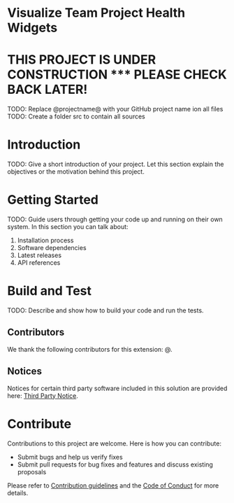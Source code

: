 # Visualize Team Project Health Widgets

# THIS PROJECT IS UNDER CONSTRUCTION *** PLEASE CHECK BACK LATER!

TODO: Replace @projectname@ with your GitHub project name ion all files
TODO: Create a folder src to contain all sources

# Introduction 
TODO: Give a short introduction of your project. Let this section explain the objectives or the motivation behind this project. 

# Getting Started
TODO: Guide users through getting your code up and running on their own system. In this section you can talk about:
1.	Installation process
2.	Software dependencies
3.	Latest releases
4.	API references

# Build and Test
TODO: Describe and show how to build your code and run the tests. 

## Contributors

We thank the following contributors for this extension: @.

## Notices
Notices for certain third party software included in this solution are provided here: [Third Party Notice](ThirdPartyNotices.txt).

# Contribute
Contributions to this project are welcome. Here is how you can contribute:  

- Submit bugs and help us verify fixes  
- Submit pull requests for bug fixes and features and discuss existing proposals   

Please refer to [Contribution guidelines](.github/CONTRIBUTING.md) and the [Code of Conduct](.github/COC.md) for more details.